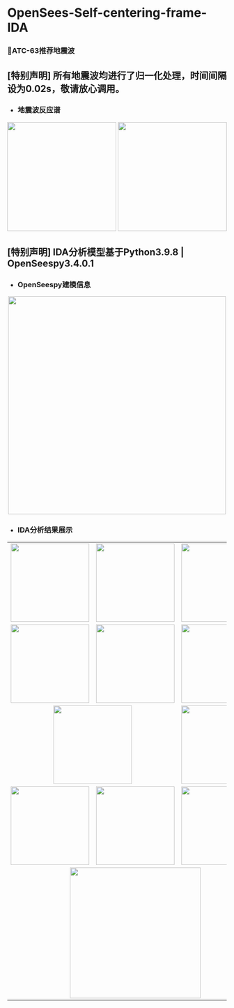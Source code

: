 # OpenSees-Self-centering-frame-IDA
### :panda_face:ATC-63推荐地震波 ###   
**[特别声明]**
所有地震波均进行了归一化处理，时间间隔设为0.02s，敬请放心调用。
---------------------------------------------------------------
* ### 地震波反应谱 ###
<div align=center>
<img height="250" src="https://user-images.githubusercontent.com/98397090/215052423-706f35e6-3e8a-414b-8fba-5f2682c5886d.png"/>
<img height="250" src="https://user-images.githubusercontent.com/98397090/215052469-05645b38-305d-40fd-9ebd-fd08d976df0d.png"/>
</div>

**[特别声明]**
IDA分析模型基于Python3.9.8 | OpenSeespy3.4.0.1
---------------------------------------------------------------
* ### OpenSeespy建模信息 ###
<div align=center><img width="500" height="500" src="https://user-images.githubusercontent.com/98397090/215063645-e698ed05-4f70-49cd-b98b-91d4692649ec.png"/></div>

* ### IDA分析结果展示 ###
<table align="center" border="0" style="border-collapse: collapse;">
  <tr>
    <td><img height="180px" src="https://user-images.githubusercontent.com/98397090/215072316-2d9b1a13-3a98-427c-bf7c-5ef6a4c370b0.png"/></td>
    <td><img height="180px" src="https://user-images.githubusercontent.com/98397090/215072331-f61bb75b-4063-4d79-92d3-0cbed5465fcb.png"/></td>
    <td><img height="180px" src="https://user-images.githubusercontent.com/98397090/215072340-185b5958-b00a-4ad1-95bf-fa0855a7350c.png"/></td>
  </tr>
  <tr>
    <td><div align=center><img height="180px" src="https://user-images.githubusercontent.com/98397090/215634956-6b4a7d32-345c-460e-b06a-c815f36e4093.png"/></td>
    <td><div align=center><img height="180px" src="https://user-images.githubusercontent.com/98397090/215635025-3777f1ca-34e4-484e-a393-a2ab5e7140df.png"/></td>
    <td><div align=center><img height="180px" src="https://user-images.githubusercontent.com/98397090/215635083-e8d100e3-2eed-42f8-a06f-dc1b4c371414.png"/></td>
  </tr>
  <tr>
    <td colspan="2"><div align=center><img height="180px" src="https://user-images.githubusercontent.com/98397090/215635931-d155a366-c316-4380-962a-8ceb7c85e802.png"/></td>
    <td><div align=center><img height="180px" src="https://user-images.githubusercontent.com/98397090/215635982-3cde9e03-d8e7-48b9-980e-c2ce72d9cf6e.png"/></td>
  </tr>
  <tr>
    <td><div align=center><img height="180px" src="https://user-images.githubusercontent.com/98397090/215636281-65fc4cff-ab0e-40cd-943b-28c4faebad50.png"/></td>
    <td><div align=center><img height="180px" src="https://user-images.githubusercontent.com/98397090/215636396-54a4d512-6521-416b-b88f-de4df96d1418.png"/></td>
    <td><div align=center><img height="180px" src="https://user-images.githubusercontent.com/98397090/215636431-75e1de08-3a8f-4f44-adff-47b65ee3cb52.png"/></td>
  </tr>
  <tr>
    <td colspan="3"><div align=center><img height="300px" src="https://user-images.githubusercontent.com/98397090/215636562-53c2a2b4-9efb-4e0e-9e8d-01779b488f68.png"/></td>
  </tr>
</table>
